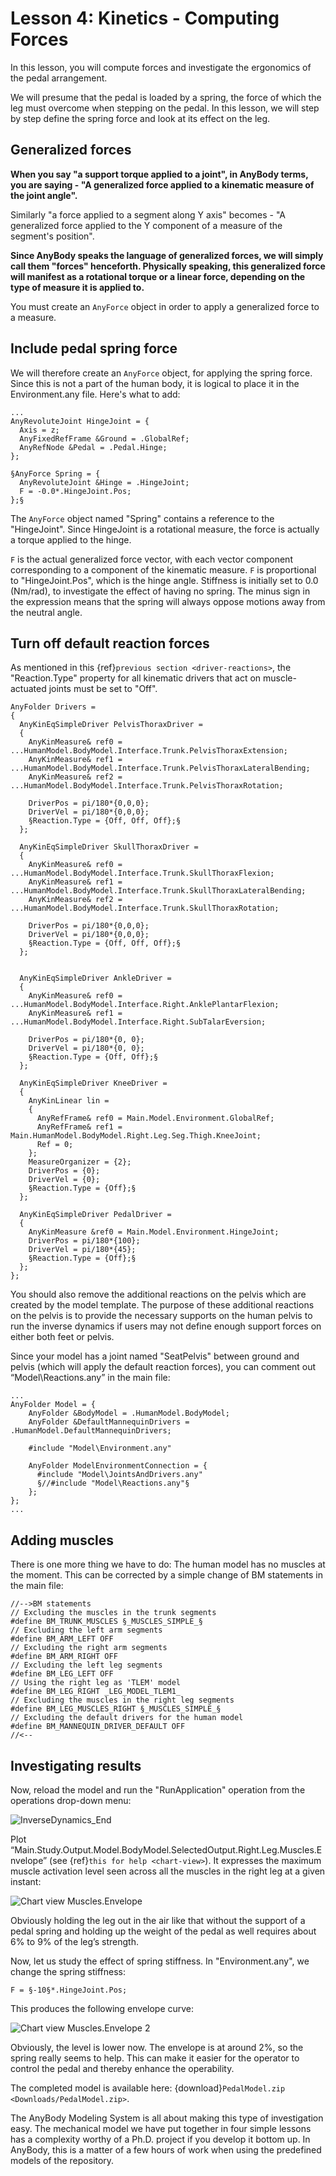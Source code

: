 # Lesson 4: Kinetics - Computing Forces

In this lesson, you will compute forces and investigate the ergonomics of the pedal arrangement.

We will presume that the pedal is loaded by a spring, the force of which the leg
must overcome when stepping on the pedal. In this lesson, we will step
by step define the spring force and look at its effect on the leg.

## Generalized forces

**When you say "a support torque applied to a joint", in AnyBody terms, you are saying -
"A generalized force applied to a kinematic measure of the joint angle".**

Similarly "a force applied to a segment along Y axis" becomes - "A generalized force
applied to the Y component of a measure of the segment's position".

**Since AnyBody speaks the language of generalized forces, we will simply call them "forces" henceforth. Physically speaking,
this generalized force will manifest as a rotational torque or a linear force, depending on the type of measure it is applied to.**

You must create an `AnyForce` object in order to apply a generalized force to a measure.

## Include pedal spring force

We will therefore create an `AnyForce` object, for applying the spring force.
Since this is not a part of the human body, it is logical to place it in the Environment.any file. Here's what
to add:

```AnyScriptDoc
...
AnyRevoluteJoint HingeJoint = {
  Axis = z;
  AnyFixedRefFrame &Ground = .GlobalRef;
  AnyRefNode &Pedal = .Pedal.Hinge;
};

§AnyForce Spring = {
  AnyRevoluteJoint &Hinge = .HingeJoint;
  F = -0.0*.HingeJoint.Pos;
};§
```

The `AnyForce` object named "Spring" contains a reference to the "HingeJoint". Since HingeJoint
is a rotational measure, the force is actually a torque applied to the hinge.

`F` is the actual generalized force vector, with each vector component corresponding to a
component of the kinematic measure. `F` is proportional to "HingeJoint.Pos",
which is the hinge angle. Stiffness is initially set to 0.0 (Nm/rad), to investigate the effect of having
no spring. The minus sign in the expression means that the spring will always oppose motions away from the neutral angle.

## Turn off default reaction forces

As mentioned in this {ref}`previous section <driver-reactions>`,
the "Reaction.Type" property for all kinematic drivers that act on muscle-actuated joints must be set to "Off".

```AnyScriptDoc
AnyFolder Drivers =
{
  AnyKinEqSimpleDriver PelvisThoraxDriver =
  {
    AnyKinMeasure& ref0 = ...HumanModel.BodyModel.Interface.Trunk.PelvisThoraxExtension;
    AnyKinMeasure& ref1 = ...HumanModel.BodyModel.Interface.Trunk.PelvisThoraxLateralBending;
    AnyKinMeasure& ref2 = ...HumanModel.BodyModel.Interface.Trunk.PelvisThoraxRotation;

    DriverPos = pi/180*{0,0,0};
    DriverVel = pi/180*{0,0,0};
    §Reaction.Type = {Off, Off, Off};§
  };

  AnyKinEqSimpleDriver SkullThoraxDriver =
  {
    AnyKinMeasure& ref0 = ...HumanModel.BodyModel.Interface.Trunk.SkullThoraxFlexion;
    AnyKinMeasure& ref1 = ...HumanModel.BodyModel.Interface.Trunk.SkullThoraxLateralBending;
    AnyKinMeasure& ref2 = ...HumanModel.BodyModel.Interface.Trunk.SkullThoraxRotation;

    DriverPos = pi/180*{0,0,0};
    DriverVel = pi/180*{0,0,0};
    §Reaction.Type = {Off, Off, Off};§
  };


  AnyKinEqSimpleDriver AnkleDriver =
  {
    AnyKinMeasure& ref0 = ...HumanModel.BodyModel.Interface.Right.AnklePlantarFlexion;
    AnyKinMeasure& ref1 = ...HumanModel.BodyModel.Interface.Right.SubTalarEversion;

    DriverPos = pi/180*{0, 0};
    DriverVel = pi/180*{0, 0};
    §Reaction.Type = {Off, Off};§
  };

  AnyKinEqSimpleDriver KneeDriver =
  {
    AnyKinLinear lin =
    {
      AnyRefFrame& ref0 = Main.Model.Environment.GlobalRef;
      AnyRefFrame& ref1 = Main.HumanModel.BodyModel.Right.Leg.Seg.Thigh.KneeJoint;
      Ref = 0;
    };
    MeasureOrganizer = {2};
    DriverPos = {0};
    DriverVel = {0};
    §Reaction.Type = {Off};§
  };

  AnyKinEqSimpleDriver PedalDriver =
  {
    AnyKinMeasure &ref0 = Main.Model.Environment.HingeJoint;
    DriverPos = pi/180*{100};
    DriverVel = pi/180*{45};
    §Reaction.Type = {Off};§
  };
};
```

You should also remove the additional reactions on the pelvis which are
created by the model template. The purpose of these additional reactions
on the pelvis is to provide the necessary supports on the human pelvis
to run the inverse dynamics if users may not define enough support
forces on either both feet or pelvis.

Since your model has a joint named "SeatPelvis" between ground and pelvis (which will apply the default reaction forces),
you can comment out “Model\\Reactions.any” in the main file:

```AnyScriptDoc
...
AnyFolder Model = {
    AnyFolder &BodyModel = .HumanModel.BodyModel;
    AnyFolder &DefaultMannequinDrivers = .HumanModel.DefaultMannequinDrivers;

    #include "Model\Environment.any"

    AnyFolder ModelEnvironmentConnection = {
      #include "Model\JointsAndDrivers.any"
      §//#include "Model\Reactions.any"§
    };
};
...
```

## Adding muscles

There is one more thing we have to do: The human model has no muscles at
the moment. This can be corrected by a simple change of BM statements in
the main file:

```AnyScriptDoc
//-->BM statements
// Excluding the muscles in the trunk segments
#define BM_TRUNK_MUSCLES §_MUSCLES_SIMPLE_§
// Excluding the left arm segments
#define BM_ARM_LEFT OFF
// Excluding the right arm segments
#define BM_ARM_RIGHT OFF
// Excluding the left leg segments
#define BM_LEG_LEFT OFF
// Using the right leg as 'TLEM' model
#define BM_LEG_RIGHT _LEG_MODEL_TLEM1_
// Excluding the muscles in the right leg segments
#define BM_LEG_MUSCLES_RIGHT §_MUSCLES_SIMPLE_§
// Excluding the default drivers for the human model
#define BM_MANNEQUIN_DRIVER_DEFAULT OFF
//<--
```

## Investigating results

Now, reload the model and run the "RunApplication" operation from the operations drop-down menu:

![InverseDynamics_End](_static/lesson4/image2.png)

Plot “Main.Study.Output.Model.BodyModel.SelectedOutput.Right.Leg.Muscles.Envelope” (see {ref}`this for help <chart-view>`).
It expresses the maximum muscle activation level seen across all the muscles
in the right leg at a given instant:

![Chart view Muscles.Envelope](_static/lesson4/image3.png)

Obviously holding the leg out in the air like that without the support
of a pedal spring and holding up the weight of the pedal as well
requires about 6% to 9% of the leg’s strength.

Now, let us study the effect of spring stiffness. In "Environment.any", we change the spring stiffness:

```AnyScriptDoc
F = §-10§*.HingeJoint.Pos;
```

This produces the following envelope curve:

![Chart view Muscles.Envelope 2](_static/lesson4/image4.png)

Obviously, the level is lower now. The envelope is at around 2%, so the
spring really seems to help. This can make it easier for the operator to
control the pedal and thereby enhance the operability.

The completed model is available here:
{download}`PedalModel.zip <Downloads/PedalModel.zip>`.

The AnyBody Modeling System is all about making this type of
investigation easy. The mechanical model we have put together in four
simple lessons has a complexity worthy of a Ph.D. project if you develop
it bottom up. In AnyBody, this is a matter of a few hours of work when
using the predefined models of the repository.
